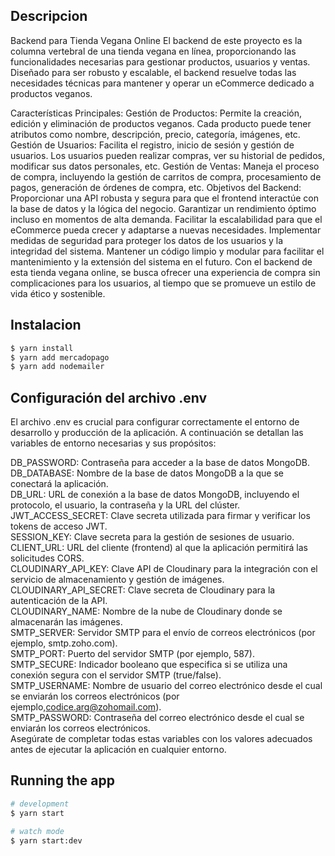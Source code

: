 
## Descripcion

Backend para Tienda Vegana Online
El backend de este proyecto es la columna vertebral de una tienda vegana en línea, proporcionando las funcionalidades necesarias para gestionar productos, usuarios y ventas. Diseñado para ser robusto y escalable, el backend resuelve todas las necesidades técnicas para mantener y operar un eCommerce dedicado a productos veganos.

Características Principales:
Gestión de Productos: Permite la creación, edición y eliminación de productos veganos. Cada producto puede tener atributos como nombre, descripción, precio, categoría, imágenes, etc.
Gestión de Usuarios: Facilita el registro, inicio de sesión y gestión de usuarios. Los usuarios pueden realizar compras, ver su historial de pedidos, modificar sus datos personales, etc.
Gestión de Ventas: Maneja el proceso de compra, incluyendo la gestión de carritos de compra, procesamiento de pagos, generación de órdenes de compra, etc.
Objetivos del Backend:
Proporcionar una API robusta y segura para que el frontend interactúe con la base de datos y la lógica del negocio.
Garantizar un rendimiento óptimo incluso en momentos de alta demanda.
Facilitar la escalabilidad para que el eCommerce pueda crecer y adaptarse a nuevas necesidades.
Implementar medidas de seguridad para proteger los datos de los usuarios y la integridad del sistema.
Mantener un código limpio y modular para facilitar el mantenimiento y la extensión del sistema en el futuro.
Con el backend de esta tienda vegana online, se busca ofrecer una experiencia de compra sin complicaciones para los usuarios, al tiempo que se promueve un estilo de vida ético y sostenible.

## Instalacion

```bash
$ yarn install
$ yarn add mercadopago
$ yarn add nodemailer
```
## Configuración del archivo .env
El archivo .env es crucial para configurar correctamente el entorno de desarrollo y producción de la aplicación. A continuación se detallan las variables de entorno necesarias y sus propósitos:

DB_PASSWORD: Contraseña para acceder a la base de datos MongoDB.</br>
DB_DATABASE: Nombre de la base de datos MongoDB a la que se conectará la aplicación.</br>
DB_URL: URL de conexión a la base de datos MongoDB, incluyendo el protocolo, el usuario, la contraseña y la URL del clúster.</br>
JWT_ACCESS_SECRET: Clave secreta utilizada para firmar y verificar los tokens de acceso JWT.</br>
SESSION_KEY: Clave secreta para la gestión de sesiones de usuario.</br>
CLIENT_URL: URL del cliente (frontend) al que la aplicación permitirá las solicitudes CORS.</br>
CLOUDINARY_API_KEY: Clave API de Cloudinary para la integración con el servicio de almacenamiento y gestión de imágenes.</br>
CLOUDINARY_API_SECRET: Clave secreta de Cloudinary para la autenticación de la API.</br>
CLOUDINARY_NAME: Nombre de la nube de Cloudinary donde se almacenarán las imágenes.</br>
SMTP_SERVER: Servidor SMTP para el envío de correos electrónicos (por ejemplo, smtp.zoho.com).</br>
SMTP_PORT: Puerto del servidor SMTP (por ejemplo, 587).</br>
SMTP_SECURE: Indicador booleano que especifica si se utiliza una conexión segura con el servidor SMTP (true/false).</br>
SMTP_USERNAME: Nombre de usuario del correo electrónico desde el cual se enviarán los correos electrónicos (por ejemplo,codice.arg@zohomail.com).</br>
SMTP_PASSWORD: Contraseña del correo electrónico desde el cual se enviarán los correos electrónicos.</br>
Asegúrate de completar todas estas variables con los valores adecuados antes de ejecutar la aplicación en cualquier entorno.</br>



## Running the app

```bash
# development
$ yarn start

# watch mode
$ yarn start:dev

